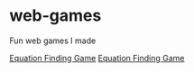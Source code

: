 # web-games
Fun web games I made

[Equation Finding Game](https://oguzhanumutlu.github.io/web-games/math/index.html)
[Equation Finding Game](https://oguzhanumutlu.github.io/web-games/memory/index.html)